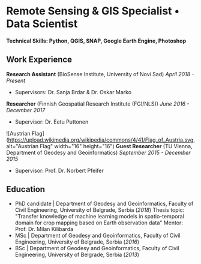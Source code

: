 # Remote Sensing & GIS Specialist • Data Scientist

#### Technical Skills: Python, QGIS, SNAP, Google Earth Engine, Photoshop

## Work Experience
**Research Assistant** (BioSense Institute, University of Novi Sad) _April 2018 - Present_
- Supervisors: Dr. Sanja Brdar & Dr. Oskar Marko

**Researcher** (Finnish Geospatial Research Institute (FGI/NLS)) _June 2016 - December 2017_
- Supervisor: Dr. Eetu Puttonen

![Austrian Flag](https://upload.wikimedia.org/wikipedia/commons/4/41/Flag_of_Austria.svg, alt="Austrian Flag" width="16" height="16") **Guest Researcher** (TU Vienna, Department of Geodesy and Geoinformatics) _September 2015 - December 2015_
- Supervisor: Prof. Dr. Norbert Pfeifer

## Education
-  PhD candidate  | Department of Geodesy and Geoinformatics, Faculty of Civil Engineering, University of Belgrade, Serbia (_2018_)	
Thesis topic: "Transfer knowledge of machine learning models in spatio-temporal domain for crop mapping based on Earth observation data"
Mentor: Prof. Dr. Milan Kilibarda
-  MSc  | Department of Geodesy and Geoinformatics, Faculty of Civil Engineering, University of Belgrade, Serbia (_2016_)
-  BSc  | Department of Geodesy and Geoinformatics, Faculty of Civil Engineering, University of Belgrade, Serbia (_2013_)	

